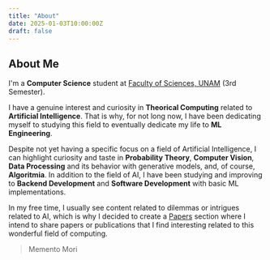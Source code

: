 ```yaml
---
title: "About"
date: 2025-01-03T10:00:00Z
draft: false
---
```


## About Me

I'm a **Computer Science** student at [Faculty of Sciences, UNAM](https://es.wikipedia.org/wiki/Facultad_de_Ciencias_(Universidad_Nacional_Aut%C3%B3noma_de_M%C3%A9xico)) (3rd Semester).

I have a genuine interest and curiosity in **Theorical Computing** related to **Artificial Intelligence**.  That is why, for not long now, I have been dedicating myself to studying this field to eventually dedicate my life to **ML Engineering**.

Despite not yet having a specific focus on a field of Artificial Intelligence, I can highlight curiosity and taste in **Probability Theory**, **Computer Vision**, **Data Processing** and its behavior with generative models, and, of course, **Algoritmia**. In addition to the field of AI, I have been studying and improving to **Backend Development** and **Software Development** with basic ML implementations.

In my free time, I usually see content related to dilemmas or intrigues related to AI, which is why I decided to create a [Papers](../papers/) section where I intend to share papers or publications that I find interesting related to this wonderful field of computing.

> Memento Mori



